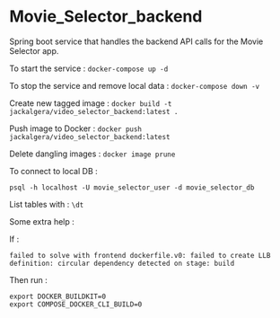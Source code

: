 # Movie_Selector_backend
Spring boot service that handles the backend API calls for the Movie Selector app.

To start the service : `docker-compose up -d`

To stop the service and remove local data : `docker-compose down -v`

Create new tagged image : `docker build -t jackalgera/video_selector_backend:latest .`

Push image to Docker : `docker push jackalgera/video_selector_backend:latest`

Delete dangling images : `docker image prune`

To connect to local DB : 

`psql -h localhost -U movie_selector_user -d movie_selector_db `

List tables with :
`\dt`

Some extra help :

If : 

```
failed to solve with frontend dockerfile.v0: failed to create LLB definition: circular dependency detected on stage: build
```

Then run :
```
export DOCKER_BUILDKIT=0
export COMPOSE_DOCKER_CLI_BUILD=0
```
